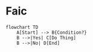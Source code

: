 # Faic

```mermaid
flowchart TD
    A[Start] --> B{Condition?}
    B -->|Yes| C[Do Thing]
    B -->|No| D[End]
